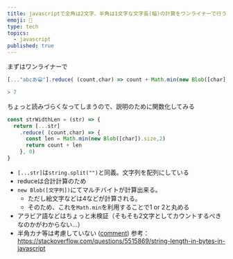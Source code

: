 ```yaml
---
title: javascriptで全角は2文字、半角は1文字な文字長(幅)の計算をワンライナーで行う
emoji: 🔢
type: tech
topics:
  - javascript
published: true
---
```


まずはワンライナーで

```js
[..."abcあ😀"].reduce( (count,char) => count + Math.min(new Blob([char]).size,2) , 0)

> 7
```

ちょっと読みづらくなってしまうので、説明のために関数化してみる

```js
const strWidthLen = (str) => {
  return [...str]
    .reduce( (count,char) => {
      const len = Math.min(new Blob([char]).size,2)
      return count + len
    }, 0)
}

```

* `[...str]`は`string.split("")`と同義。文字列を配列にしている
* reduceは合計計算のため
* `new Blob([文字列])`にてマルチバイトが計算出来る。
  * ただし絵文字などは4などが計算される。
  * そのため、これを`Math.min`を利用することで1 or 2と丸める
* アラビア語などはちょっと未検証（そもそも2文字としてカウントするべきなのかがわからない…）
* 半角カナ等は考慮していない ([comment](https://zenn.dev/terrierscript/articles/2020-09-19-multibyte-count#comment-d7b59b2ddf0025bbacd3))
参考： https://stackoverflow.com/questions/5515869/string-length-in-bytes-in-javascript

